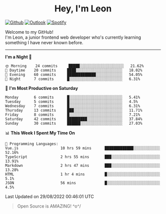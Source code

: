 <h1 align="center">Hey, I'm Leon</h1>

[![Github](https://img.shields.io/badge/-Github-000?style=flat&logo=Github&logoColor=white)](https://github.com/ooohmydawn)
[![Outlook](https://img.shields.io/badge/-Outlook-0078D4?style=flat&logo=Microsoft-Outlook&logoColor=white)](mailto:ooohmydawn@hotmail.com)
[![Spotify](https://img.shields.io/badge/-Spotify-1DB954?style=flat&logo=Spotify&logoColor=white)](https://open.spotify.com/user/tkf5c7q582tnbk7v0t9d3fsqq)
&nbsp;

Welcome to my GitHub! <br/>
I'm Leon, a junior frontend web developer who's currently learning something I have never known before.

***

<!--START_SECTION:waka-->
**I'm a Night 🦉** 

```text
🌞 Morning    24 commits     █████░░░░░░░░░░░░░░░░░░░░   21.62% 
🌆 Daytime    20 commits     ████░░░░░░░░░░░░░░░░░░░░░   18.02% 
🌃 Evening    60 commits     █████████████░░░░░░░░░░░░   54.05% 
🌙 Night      7 commits      █░░░░░░░░░░░░░░░░░░░░░░░░   6.31%

```
📅 **I'm Most Productive on Saturday** 

```text
Monday       6 commits      █░░░░░░░░░░░░░░░░░░░░░░░░   5.41% 
Tuesday      5 commits      █░░░░░░░░░░░░░░░░░░░░░░░░   4.5% 
Wednesday    7 commits      █░░░░░░░░░░░░░░░░░░░░░░░░   6.31% 
Thursday     13 commits     ███░░░░░░░░░░░░░░░░░░░░░░   11.71% 
Friday       8 commits      █░░░░░░░░░░░░░░░░░░░░░░░░   7.21% 
Saturday     42 commits     █████████░░░░░░░░░░░░░░░░   37.84% 
Sunday       30 commits     ██████░░░░░░░░░░░░░░░░░░░   27.03%

```


📊 **This Week I Spent My Time On** 

```text
💬 Programming Languages: 
Vue.js                   10 hrs 59 mins      █████████████░░░░░░░░░░░░   52.16% 
TypeScript               2 hrs 55 mins       ███░░░░░░░░░░░░░░░░░░░░░░   13.91% 
Markdown                 2 hrs 47 mins       ███░░░░░░░░░░░░░░░░░░░░░░   13.28% 
HTML                     1 hr 4 mins         █░░░░░░░░░░░░░░░░░░░░░░░░   5.1% 
JSON                     56 mins             █░░░░░░░░░░░░░░░░░░░░░░░░   4.5%

```


 Last Updated on 29/08/2022 00:46:01 UTC
<!--END_SECTION:waka-->


> Open Source is AMAZING! \^o^/
